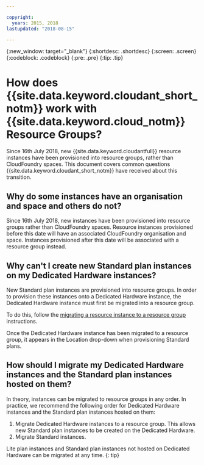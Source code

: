 ```yaml
---

copyright:
  years: 2015, 2018
lastupdated: "2018-08-15"

---
```


{:new_window: target="_blank"}
{:shortdesc: .shortdesc}
{:screen: .screen}
{:codeblock: .codeblock}
{:pre: .pre}
{:tip: .tip}

<!-- Acrolinx: 2018-08-15 -->

# How does {{site.data.keyword.cloudant_short_notm}} work with {{site.data.keyword.cloud_notm}} Resource Groups?

Since 16th July 2018, new {{site.data.keyword.cloudantfull}} resource instances have been provisioned into
resource groups, rather than CloudFoundry spaces. This document covers common
questions {{site.data.keyword.cloudant_short_notm}} have received about this transition.

## Why do some instances have an organisation and space and others do not?

Since 16th July 2018, new instances have been provisioned into resource groups
rather than CloudFoundry spaces. Resource instances provisioned before this date
will have an associated CloudFoundry organisation and space. Instances
provisioned after this date will be associated with a resource group instead.

## Why can't I create new Standard plan instances on my Dedicated Hardware instances?

New Standard plan instances are provisioned into resource groups. In order to
provision these instances onto a Dedicated Hardware instance, the Dedicated
Hardware instance must first be migrated into a resource group.

To do this, follow the [migrating a resource instance to a resource group](TDB) instructions.

Once the Dedicated Hardware instance has been migrated to a resource group, it
appears in the Location drop-down when provisioning Standard plans.

## How should I migrate my Dedicated Hardware instances and the Standard plan instances hosted on them?

In theory, instances can be migrated to resource groups in any order. In
practice, we recommend the following order for Dedicated Hardware instances and
the Standard plan instances hosted on them:

1. Migrate Dedicated Hardware instances to a resource group. This allows new
    Standard plan instances to be created on the Dedicated Hardware.
2. Migrate Standard instances.

Lite plan instances and Standard plan instances not hosted on Dedicated Hardware
can be migrated at any time.
{: tip}